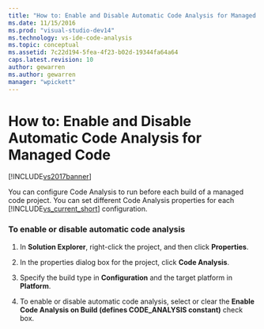 ```yaml
---
title: "How to: Enable and Disable Automatic Code Analysis for Managed Code | Microsoft Docs"
ms.date: 11/15/2016
ms.prod: "visual-studio-dev14"
ms.technology: vs-ide-code-analysis
ms.topic: conceptual
ms.assetid: 7c22d194-5fea-4f23-b02d-19344fa64a64
caps.latest.revision: 10
author: gewarren
ms.author: gewarren
manager: "wpickett"
---
```

# How to: Enable and Disable Automatic Code Analysis for Managed Code
[!INCLUDE[vs2017banner](../includes/vs2017banner.md)]

You can configure Code Analysis to run before each build of a managed code project. You can set different Code Analysis properties for each [!INCLUDE[vs_current_short](../includes/vs-current-short-md.md)] configuration.  
  
### To enable or disable automatic code analysis  
  
1. In **Solution Explorer**, right-click the project, and then click **Properties**.  
  
2. In the properties dialog box for the project, click **Code Analysis**.  
  
3. Specify the build type in **Configuration** and the target platform in **Platform**.  
  
4. To enable or disable automatic code analysis, select or clear the **Enable Code Analysis on Build (defines CODE_ANALYSIS constant)** check box.
